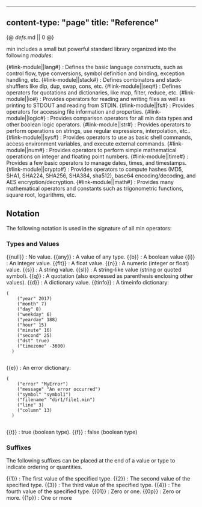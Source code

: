 -----
content-type: "page"
title: "Reference"
-----
{@ _defs_.md || 0 @}

min includes a small but powerful standard library organized into the following _modules_:

{#link-module||lang#}
: Defines the basic language constructs, such as control flow, type conversions, symbol definition and binding, exception handling,  etc.
{#link-module||stack#}
: Defines combinators and stack-shufflers like dip, dup, swap, cons, etc.
{#link-module||seq#}
: Defines operators for quotations and dictionaries, like map, filter, reduce, etc.
{#link-module||io#}
: Provides operators for reading and writing files as well as printing to STDOUT and reading from STDIN.
{#link-module||fs#}
: Provides operators for accessing file information and properties. 
{#link-module||logic#}
: Provides comparison operators for all min data types and other boolean logic operators.
{#link-module||str#}
: Provides operators to perform operations on strings, use regular expressions, interpolation, etc..
{#link-module||sys#}
: Provides operators to use as basic shell commands, access environment variables, and execute external commands.
{#link-module||num#}
: Provides operators to perform simple mathematical operations on integer and floating point numbers.
{#link-module||time#}
: Provides a few basic operators to manage dates, times, and timestamps.
{#link-module||crypto#}
: Provides operators to compute hashes (MD5, SHA1, SHA224, SHA256, SHA384, sha512), base64 encoding/decoding, and AES encryption/decryption.
{#link-module||math#}
: Provides many mathematical operators and constants such as trigonometric functions, square root, logarithms, etc.

## Notation

The following notation is used in the signature of all min operators:

### Types and Values

{{null}}
: No value.
{{any}}
: A value of any type.
{{b}}
: A boolean value
{{i}}
: An integer value.
{{flt}}
: A float value.
{{n}}
: A numeric (integer or float) value.
{{s}}
: A string value.
{{sl}}
: A string-like value (string or quoted symbol).
{{q}}
: A quotation (also expressed as parenthesis enclosing other values).
{{d}}
: A dictionary value.
{{tinfo}}
: A timeinfo dictionary:
  <pre><code>(
    ("year" 2017)
    ("month" 7)
    ("day" 8)
    ("weekday" 6)
    ("yearday" 188)
    ("hour" 15)
    ("minute" 16)
    ("second" 25)
    ("dst" true)
    ("timezone" -3600)
  )
  </code></pre>
{{e}}
: An error dictionary:
  <pre><code>(
    ("error" "MyError")
    ("message" "An error occurred")
    ("symbol" "symbol1")
    ("filename" "dir1/file1.min")
    ("line" 3)
    ("column" 13)
  )
  </code></pre>
{{t}}
: true (boolean type).
{{f}}
: false (boolean type)

### Suffixes

The following suffixes can be placed at the end of a value or type to indicate ordering or quantities.

{{1}}
: The first value of the specified type.
{{2}}
: The second value of the specified type.
{{3}}
: The third value of the specified type.
{{4}}
: The fourth value of the specified type.
{{01}}
: Zero or one.
{{0p}}
: Zero or more.
{{1p}}
: One or more
